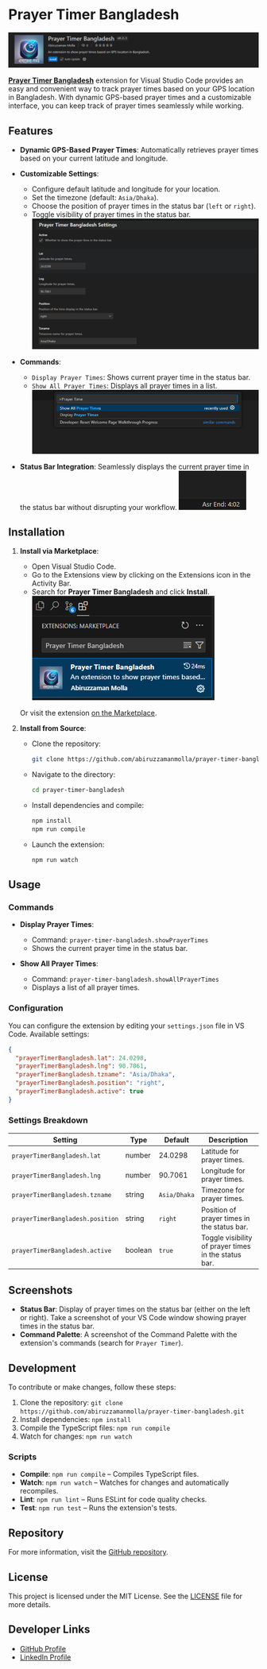 # Prayer Timer Bangladesh

![Prayer Timer Bangladesh Icon](./screenshots/markteplace-details.png)

**[Prayer Timer Bangladesh](https://marketplace.visualstudio.com/items?itemName=azmolla.prayer-timer-bangladesh)** extension for Visual Studio Code provides an easy and convenient way to track prayer times based on your GPS location in Bangladesh. With dynamic GPS-based prayer times and a customizable interface, you can keep track of prayer times seamlessly while working.

## Features

- **Dynamic GPS-Based Prayer Times**: Automatically retrieves prayer times based on your current latitude and longitude.
- **Customizable Settings**:
  - Configure default latitude and longitude for your location.
  - Set the timezone (default: `Asia/Dhaka`).
  - Choose the position of prayer times in the status bar (`left` or `right`).
  - Toggle visibility of prayer times in the status bar.
  ![Prayer Timer Bangladesh Icon](./screenshots/seetings.png)
- **Commands**:
  - `Display Prayer Times`: Shows current prayer time in the status bar.
  - `Show All Prayer Times`: Displays all prayer times in a list.
  ![Prayer Timer Bangladesh Icon](./screenshots/commands.png)
  
- **Status Bar Integration**: Seamlessly displays the current prayer time in the status bar without disrupting your workflow.
  ![Prayer Timer Bangladesh Icon](./screenshots/timer-in-status-bar.png)

## Installation

1. **Install via Marketplace**:
   - Open Visual Studio Code.
   - Go to the Extensions view by clicking on the Extensions icon in the Activity Bar.
   - Search for **Prayer Timer Bangladesh** and click **Install**.
   ![Prayer Timer Bangladesh Icon](./screenshots/search-in-marketplace.png)

   Or visit the extension [on the Marketplace](https://marketplace.visualstudio.com/items?itemName=azmolla.prayer-timer-bangladesh).

2. **Install from Source**:
   - Clone the repository:
     ```bash
     git clone https://github.com/abiruzzamanmolla/prayer-timer-bangladesh.git
     ```
   - Navigate to the directory:
     ```bash
     cd prayer-timer-bangladesh
     ```
   - Install dependencies and compile:
     ```bash
     npm install
     npm run compile
     ```
   - Launch the extension:
     ```bash
     npm run watch
     ```

## Usage

### Commands

- **Display Prayer Times**:
  - Command: `prayer-timer-bangladesh.showPrayerTimes`
  - Shows the current prayer time in the status bar.

- **Show All Prayer Times**:
  - Command: `prayer-timer-bangladesh.showAllPrayerTimes`
  - Displays a list of all prayer times.

### Configuration

You can configure the extension by editing your `settings.json` file in VS Code. Available settings:

```json
{
  "prayerTimerBangladesh.lat": 24.0298,
  "prayerTimerBangladesh.lng": 90.7061,
  "prayerTimerBangladesh.tzname": "Asia/Dhaka",
  "prayerTimerBangladesh.position": "right",
  "prayerTimerBangladesh.active": true
}
```

### Settings Breakdown

| Setting | Type | Default | Description |
| --- | --- | --- | --- |
| `prayerTimerBangladesh.lat` | number | 24.0298 | Latitude for prayer times. |
| `prayerTimerBangladesh.lng` | number | 90.7061 | Longitude for prayer times. |
| `prayerTimerBangladesh.tzname` | string | `Asia/Dhaka` | Timezone for prayer times. |
| `prayerTimerBangladesh.position` | string | `right` | Position of prayer times in the status bar. |
| `prayerTimerBangladesh.active` | boolean | `true` | Toggle visibility of prayer times in the status bar. |

## Screenshots

- **Status Bar**: Display of prayer times on the status bar (either on the left or right). Take a screenshot of your VS Code window showing prayer times in the status bar.
- **Command Palette**: A screenshot of the Command Palette with the extension's commands (search for `Prayer Timer`).

## Development

To contribute or make changes, follow these steps:

1. Clone the repository: `git clone https://github.com/abiruzzamanmolla/prayer-timer-bangladesh.git`
2. Install dependencies: `npm install`
3. Compile the TypeScript files: `npm run compile`
4. Watch for changes: `npm run watch`

### Scripts

- **Compile**: `npm run compile` – Compiles TypeScript files.
- **Watch**: `npm run watch` – Watches for changes and automatically recompiles.
- **Lint**: `npm run lint` – Runs ESLint for code quality checks.
- **Test**: `npm run test` – Runs the extension's tests.

## Repository

For more information, visit the [GitHub repository](https://github.com/abiruzzamanmolla/prayer-timer-bangladesh).

## License

This project is licensed under the MIT License. See the [LICENSE](LICENSE) file for more details.

## Developer Links

- [GitHub Profile](https://github.com/abiruzzamanmolla)
- [LinkedIn Profile](https://www.linkedin.com/in/abiruzzamanmolla/)

